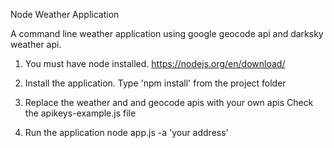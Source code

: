 Node Weather Application

A command line weather application using google geocode api and darksky weather api.

1. You must have node installed.
	https://nodejs.org/en/download/

2. Install the application.
	Type 'npm install' from the project folder

3. Replace the weather and and geocode apis with your own apis
	Check the apikeys-example.js file

4. Run the application
	node app.js -a 'your address'